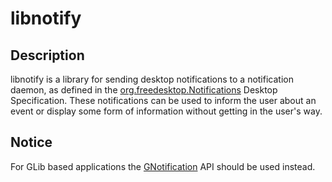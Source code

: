 # libnotify

## Description

libnotify is a library for sending desktop notifications to a notification
daemon, as defined in the [org.freedesktop.Notifications][fdo-spec] Desktop
Specification. These notifications can be used to inform the user about an event
or display some form of information without getting in the user's way.

## Notice

For GLib based applications the [GNotification][gnotif] API should be used
instead.

[fdo-spec]: https://specifications.freedesktop.org/notification-spec/notification-spec-latest.html
[gnotif]: https://docs.gtk.org/gio/class.Notification.html
